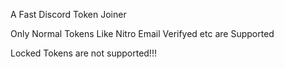 A Fast Discord Token Joiner

Only Normal Tokens Like Nitro Email Verifyed etc are Supported

Locked Tokens are not supported!!!
